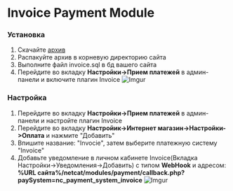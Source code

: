 <h1>Invoice Payment Module</h1>

<h3>Установка</h3>

1. Скачайте [архив](https://github.com/Invoice-LLC/Invoice.Module.NetCat/archive/master.zip)
2. Распакуйте архив в корневую директорию сайта
3. Выполните файл invoice.sql в бд вашего сайта
5. Перейдите во вкладку **Настройки->Прием платежей** в админ-панели и включите плагин Invoice
![Imgur](https://imgur.com/PrYyjR0.png)

<h3>Настройка</h3>

1. Перейдите во вкладку **Настройки->Прием платежей** в админ-панели и настройте плагин Invoice
2. Перейдите во вкладку **Настройик->Интернет магазин->Настройки->Оплата** и нажмите "Добавить"
3. Впишите название: "Invocie", затем выберите платежную систему "Invoice"
4. Добавьте уведомление в личном кабинете Invoice(Вкладка Настройки->Уведомления->Добавить)
      с типом **WebHook** и адресом: **%URL сайта%/netcat/modules/payment/callback.php?paySystem=nc_payment_system_invoice**
   ![Imgur](https://imgur.com/LZEozhf.png)
